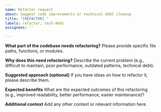 ```yaml
---
name: Refactor request
about: Suggest code improvements or technical debt cleanup
title: "[REFACTOR] "
labels: refactor, tech-debt
assignees: ''

---
```


**What part of the codebase needs refactoring?**
Please provide specific file paths, functions, or modules.

**Why does this need refactoring?**
Describe the current problem (e.g., difficult to maintain, poor performance, outdated patterns, technical debt).

**Suggested approach (optional)**
If you have ideas on how to refactor it, please describe them.

**Expected benefits**
What are the expected outcomes of this refactoring (e.g., improved readability, better performance, easier maintenance)?

**Additional context**
Add any other context or relevant information here.
